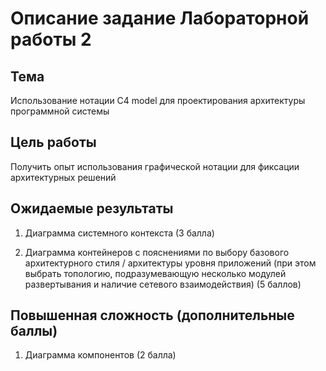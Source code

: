# Описание задание Лабораторной работы 2

## Тема
Использование нотации C4 model для проектирования архитектуры программной системы

## Цель работы
Получить опыт использования графической нотации для фиксации архитектурных решений

## Ожидаемые результаты
1. Диаграмма системного контекста (3 балла)

2. Диаграмма контейнеров с пояснениями по выбору базового архитектурного стиля / архитектуры уровня приложений (при этом выбрать топологию, подразумевающую несколько модулей развертывания и наличие сетевого взаимодействия) (5 баллов)

## Повышенная сложность (дополнительные баллы)
1. Диаграмма компонентов (2 балла)
